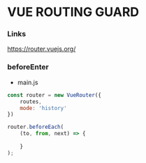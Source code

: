 # VUE ROUTING GUARD #
### Links ###
https://router.vuejs.org/

### beforeEnter ###
* main.js
```javascript
const router = new VueRouter({
    routes, 
    mode: 'history'  
})

router.beforeEach(
    (to, from, next) => {
        
    }
);
```